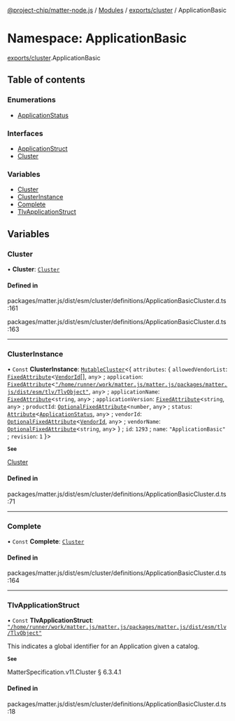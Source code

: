 [@project-chip/matter-node.js](../README.md) / [Modules](../modules.md) / [exports/cluster](exports_cluster.md) / ApplicationBasic

# Namespace: ApplicationBasic

[exports/cluster](exports_cluster.md).ApplicationBasic

## Table of contents

### Enumerations

- [ApplicationStatus](../enums/exports_cluster.ApplicationBasic.ApplicationStatus.md)

### Interfaces

- [ApplicationStruct](../interfaces/exports_cluster.ApplicationBasic.ApplicationStruct.md)
- [Cluster](../interfaces/exports_cluster.ApplicationBasic.Cluster.md)

### Variables

- [Cluster](exports_cluster.ApplicationBasic.md#cluster)
- [ClusterInstance](exports_cluster.ApplicationBasic.md#clusterinstance)
- [Complete](exports_cluster.ApplicationBasic.md#complete)
- [TlvApplicationStruct](exports_cluster.ApplicationBasic.md#tlvapplicationstruct)

## Variables

### Cluster

• **Cluster**: [`Cluster`](../interfaces/exports_cluster.ApplicationBasic.Cluster.md)

#### Defined in

packages/matter.js/dist/esm/cluster/definitions/ApplicationBasicCluster.d.ts:161

packages/matter.js/dist/esm/cluster/definitions/ApplicationBasicCluster.d.ts:163

___

### ClusterInstance

• `Const` **ClusterInstance**: [`MutableCluster`](../interfaces/exports_cluster.MutableCluster-1.md)\<\{ `attributes`: \{ `allowedVendorList`: [`FixedAttribute`](../interfaces/exports_cluster.FixedAttribute.md)\<[`VendorId`](exports_datatype.md#vendorid)[], `any`\> ; `application`: [`FixedAttribute`](../interfaces/exports_cluster.FixedAttribute.md)\<[`"/home/runner/work/matter.js/matter.js/packages/matter.js/dist/esm/tlv/TlvObject"`](exports_session._internal_.__home_runner_work_matter_js_matter_js_packages_matter_js_dist_esm_tlv_TlvObject_.md), `any`\> ; `applicationName`: [`FixedAttribute`](../interfaces/exports_cluster.FixedAttribute.md)\<`string`, `any`\> ; `applicationVersion`: [`FixedAttribute`](../interfaces/exports_cluster.FixedAttribute.md)\<`string`, `any`\> ; `productId`: [`OptionalFixedAttribute`](../interfaces/exports_cluster.OptionalFixedAttribute.md)\<`number`, `any`\> ; `status`: [`Attribute`](../interfaces/exports_cluster.Attribute.md)\<[`ApplicationStatus`](../enums/exports_cluster.ApplicationBasic.ApplicationStatus.md), `any`\> ; `vendorId`: [`OptionalFixedAttribute`](../interfaces/exports_cluster.OptionalFixedAttribute.md)\<[`VendorId`](exports_datatype.md#vendorid), `any`\> ; `vendorName`: [`OptionalFixedAttribute`](../interfaces/exports_cluster.OptionalFixedAttribute.md)\<`string`, `any`\>  } ; `id`: ``1293`` ; `name`: ``"ApplicationBasic"`` ; `revision`: ``1``  }\>

**`See`**

[Cluster](exports_cluster.ApplicationBasic.md#cluster)

#### Defined in

packages/matter.js/dist/esm/cluster/definitions/ApplicationBasicCluster.d.ts:71

___

### Complete

• `Const` **Complete**: [`Cluster`](../interfaces/exports_cluster.ApplicationBasic.Cluster.md)

#### Defined in

packages/matter.js/dist/esm/cluster/definitions/ApplicationBasicCluster.d.ts:164

___

### TlvApplicationStruct

• `Const` **TlvApplicationStruct**: [`"/home/runner/work/matter.js/matter.js/packages/matter.js/dist/esm/tlv/TlvObject"`](exports_session._internal_.__home_runner_work_matter_js_matter_js_packages_matter_js_dist_esm_tlv_TlvObject_.md)

This indicates a global identifier for an Application given a catalog.

**`See`**

MatterSpecification.v11.Cluster § 6.3.4.1

#### Defined in

packages/matter.js/dist/esm/cluster/definitions/ApplicationBasicCluster.d.ts:18
